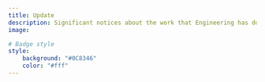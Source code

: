 ```yaml
---
title: Update
description: Significant notices about the work that Engineering has done
image:

# Badge style
style:
    background: "#0C8346"
    color: "#fff"
---
```

